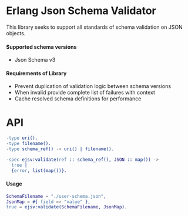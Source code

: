 # Erlang Json Schema Validator

This library seeks to support all standards of schema validation on JSON objects.

#### Supported schema versions

- Json Schema v3

#### Requirements of Library

- Prevent duplication of validation logic between schema versions
- When invalid provide complete list of failures with context
- Cache resolved schema definitions for performance

# API

```erlang
-type uri().
-type filename().
-type schema_ref() -> uri() | filename().

-spec ejsv:validate(ref :: schema_ref(), JSON :: map()) ->
  true |
  {error, list(map())}.
```

#### Usage

```erlang
SchemaFilename = "./user-schema.json",
JsonMap = #{ field => "value" },
true = ejsv:validate(SchemaFilename, JsonMap).
```
